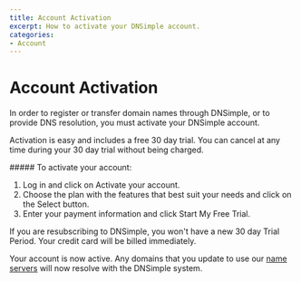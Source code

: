 ```yaml
---
title: Account Activation
excerpt: How to activate your DNSimple account.
categories:
- Account
---
```


# Account Activation

In order to register or transfer domain names through DNSimple, or to provide DNS resolution, you must activate your DNSimple account.

Activation is easy and includes a free 30 day trial. You can cancel at any time during your 30 day trial without being charged.

<div class="section-steps" markdown="1">
##### To activate your account:

1. Log in and click on <label>Activate your account</label>.
1. Choose the plan with the features that best suit your needs and click on the <label>Select</label> button.
1. Enter your payment information and click <label>Start My Free Trial</label>.
</div>

<note>
If you are resubscribing to DNSimple, you won't have a new 30 day Trial Period. Your credit card will be billed immediately.
</note>

Your account is now active. Any domains that you update to use our [name servers](/articles/dnsimple-nameservers) will now resolve with the DNSimple system.

